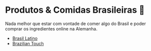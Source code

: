 # Produtos & Comidas Brasileiras :spaghetti:

Nada melhor que estar com vontade de comer algo do Brasil e poder comprar os ingredientes online na Alemanha.

- [Brasil Latino](http://brasil-latino.de/)
- [Brazilian Touch](https://braziliantouch.de/)